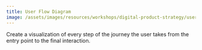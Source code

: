 ```yaml
---
title: User Flow Diagram
image: /assets/images/resources/workshops/digital-product-strategy/user.svg
---
```


Create a visualization of every step of the journey the user takes from the
entry point to the final interaction.
